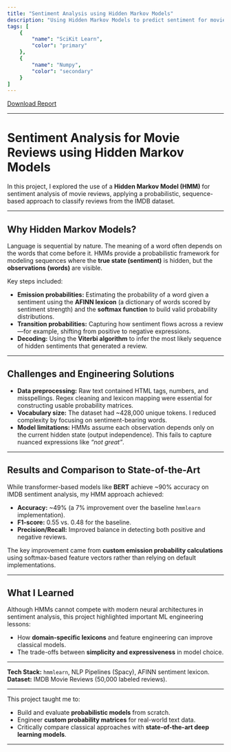 ```yaml
---
title: "Sentiment Analysis using Hidden Markov Models"
description: "Using Hidden Markov Models to predict sentiment for movie reviews"
tags: [
    {
        "name": "SciKit Learn",
        "color": "primary"
    },
    {
        "name": "Numpy",
        "color": "secondary"
    }
]
---
```


<a href="/project-pdfs/SentimentAnalysis.pdf" target="_blank">Download Report</a>

---

# Sentiment Analysis for Movie Reviews using Hidden Markov Models

In this project, I explored the use of a **Hidden Markov Model (HMM)** for sentiment analysis of movie reviews, applying a probabilistic, sequence-based approach to classify reviews from the IMDB dataset.

---

## Why Hidden Markov Models?

Language is sequential by nature. The meaning of a word often depends on the words that come before it. HMMs provide a probabilistic framework for modeling sequences where the **true state (sentiment)** is hidden, but the **observations (words)** are visible.

Key steps included:

* **Emission probabilities:** Estimating the probability of a word given a sentiment using the **AFINN lexicon** (a dictionary of words scored by sentiment strength) and the **softmax function** to build valid probability distributions.
* **Transition probabilities:** Capturing how sentiment flows across a review—for example, shifting from positive to negative expressions.
* **Decoding:** Using the **Viterbi algorithm** to infer the most likely sequence of hidden sentiments that generated a review.

---

## Challenges and Engineering Solutions

* **Data preprocessing:** Raw text contained HTML tags, numbers, and misspellings. Regex cleaning and lexicon mapping were essential for constructing usable probability matrices.
* **Vocabulary size:** The dataset had ~428,000 unique tokens. I reduced complexity by focusing on sentiment-bearing words.
* **Model limitations:** HMMs assume each observation depends only on the current hidden state (output independence). This fails to capture nuanced expressions like *“not great”*.

---

## Results and Comparison to State-of-the-Art

While transformer-based models like **BERT** achieve ~90% accuracy on IMDB sentiment analysis, my HMM approach achieved:

* **Accuracy:** ~49% (a 7% improvement over the baseline `hmmlearn` implementation).
* **F1-score:** 0.55 vs. 0.48 for the baseline.
* **Precision/Recall:** Improved balance in detecting both positive and negative reviews.

The key improvement came from **custom emission probability calculations** using softmax-based feature vectors rather than relying on default implementations.

---

## What I Learned

Although HMMs cannot compete with modern neural architectures in sentiment analysis, this project highlighted important ML engineering lessons:

* How **domain-specific lexicons** and feature engineering can improve classical models.
* The trade-offs between **simplicity and expressiveness** in model choice.

---

**Tech Stack:** `hmmlearn`, NLP Pipelines (Spacy), AFINN sentiment lexicon.
**Dataset:** IMDB Movie Reviews (50,000 labeled reviews).

---

This project taught me to:

* Build and evaluate **probabilistic models** from scratch.
* Engineer **custom probability matrices** for real-world text data.
* Critically compare classical approaches with **state-of-the-art deep learning models**.

---
